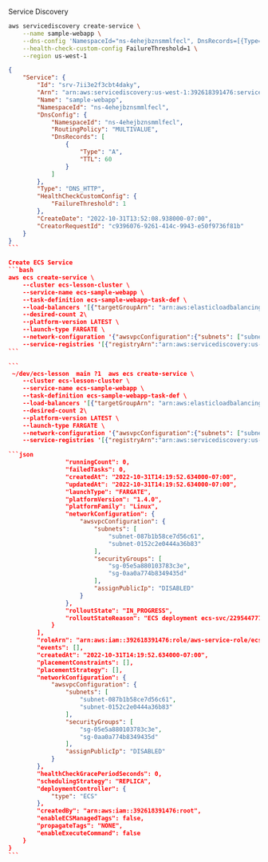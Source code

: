 Service Discovery

```bash
aws servicediscovery create-service \
    --name sample-webapp \
    --dns-config 'NamespaceId="ns-4ehejbznsmmlfecl", DnsRecords=[{Type="A",TTL="60"}]' \
    --health-check-custom-config FailureThreshold=1 \
    --region us-west-1
```

````json
{
    "Service": {
        "Id": "srv-7ii3e2f3cbt4daky",
        "Arn": "arn:aws:servicediscovery:us-west-1:392618391476:service/srv-7ii3e2f3cbt4daky",
        "Name": "sample-webapp",
        "NamespaceId": "ns-4ehejbznsmmlfecl",
        "DnsConfig": {
            "NamespaceId": "ns-4ehejbznsmmlfecl",
            "RoutingPolicy": "MULTIVALUE",
            "DnsRecords": [
                {
                    "Type": "A",
                    "TTL": 60
                }
            ]
        },
        "Type": "DNS_HTTP",
        "HealthCheckCustomConfig": {
            "FailureThreshold": 1
        },
        "CreateDate": "2022-10-31T13:52:08.938000-07:00",
        "CreatorRequestId": "c9396076-9261-414c-9943-e50f9736f81b"
    }
}
```

Create ECS Service
```bash
aws ecs create-service \
    --cluster ecs-lesson-cluster \
    --service-name ecs-sample-webapp \
    --task-definition ecs-sample-webapp-task-def \
    --load-balancers '[{"targetGroupArn": "arn:aws:elasticloadbalancing:us-west-1:392618391476:targetgroup/ecs-sample-webapp/b244d7cb06c521f3", "containerName": "sample-webapp", "containerPort":8080 }, {"targetGroupArn":"arn:aws:elasticloadbalancing:us-west-1:392618391476:targetgroup/ecs-sample-webapp-8070/bddacaaff63c9f92","containerName": "sample-backend","containerPort":8070}]' \
    --desired-count 2\
    --platform-version LATEST \
    --launch-type FARGATE \
    --network-configuration '{"awsvpcConfiguration":{"subnets": ["subnet-0152c2e0444a36b83","subnet-087b1b58ce7d56c61"],"securityGroups":["sg-05e5a880103783c3e","sg-0aa0a774b8349435d"],"assignPublicIp":"DISABLED"}}' \
    --service-registries '[{"registryArn":"arn:aws:servicediscovery:us-west-1:392618391476:service/srv-7ii3e2f3cbt4daky"}]'
```

```
 ~/dev/ecs-lesson  main ?1  aws ecs create-service \                                                      ok  14:13:26
    --cluster ecs-lesson-cluster \
    --service-name ecs-sample-webapp \
    --task-definition ecs-sample-webapp-task-def \
    --load-balancers '[{"targetGroupArn": "arn:aws:elasticloadbalancing:us-west-1:392618391476:targetgroup/ecs-sample-webapp/b244d7cb06c521f3", "containerName": "sample-webapp", "containerPort":8080 }, {"targetGroupArn":"arn:aws:elasticloadbalancing:us-west-1:392618391476:targetgroup/ecs-sample-webapp-8070/bddacaaff63c9f92","containerName": "sample-backend","containerPort":8070}]' \
    --desired-count 2\
    --platform-version LATEST \
    --launch-type FARGATE \
    --network-configuration '{"awsvpcConfiguration":{"subnets": ["subnet-0152c2e0444a36b83","subnet-087b1b58ce7d56c61"],"securityGroups":["sg-0ad2f4d8e76a4cbf6","sg-0aa0a774b8349435d"],"assignPublicIp":"DISABLED"}}' \
    --service-registries '[{"registryArn":"arn:aws:servicediscovery:us-west-1:392618391476:service/srv-7ii3e2f3cbt4daky"}]'

```json
                "runningCount": 0,
                "failedTasks": 0,
                "createdAt": "2022-10-31T14:19:52.634000-07:00",
                "updatedAt": "2022-10-31T14:19:52.634000-07:00",
                "launchType": "FARGATE",
                "platformVersion": "1.4.0",
                "platformFamily": "Linux",
                "networkConfiguration": {
                    "awsvpcConfiguration": {
                        "subnets": [
                            "subnet-087b1b58ce7d56c61",
                            "subnet-0152c2e0444a36b83"
                        ],
                        "securityGroups": [
                            "sg-05e5a880103783c3e",
                            "sg-0aa0a774b8349435d"
                        ],
                        "assignPublicIp": "DISABLED"
                    }
                },
                "rolloutState": "IN_PROGRESS",
                "rolloutStateReason": "ECS deployment ecs-svc/2295447776932383817 in progress."
            }
        ],
        "roleArn": "arn:aws:iam::392618391476:role/aws-service-role/ecs.amazonaws.com/AWSServiceRoleForECS",
        "events": [],
        "createdAt": "2022-10-31T14:19:52.634000-07:00",
        "placementConstraints": [],
        "placementStrategy": [],
        "networkConfiguration": {
            "awsvpcConfiguration": {
                "subnets": [
                    "subnet-087b1b58ce7d56c61",
                    "subnet-0152c2e0444a36b83"
                ],
                "securityGroups": [
                    "sg-05e5a880103783c3e",
                    "sg-0aa0a774b8349435d"
                ],
                "assignPublicIp": "DISABLED"
            }
        },
        "healthCheckGracePeriodSeconds": 0,
        "schedulingStrategy": "REPLICA",
        "deploymentController": {
            "type": "ECS"
        },
        "createdBy": "arn:aws:iam::392618391476:root",
        "enableECSManagedTags": false,
        "propagateTags": "NONE",
        "enableExecuteCommand": false
    }
}
```

